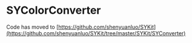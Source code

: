 # SYColorConverter
Code has moved to [https://github.com/shenyuanluo/SYKit](https://github.com/shenyuanluo/SYKit/tree/master/SYKit/SYConverter)